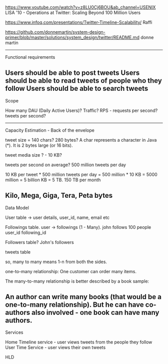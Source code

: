 https://www.youtube.com/watch?v=z8LU0Cj6BOU&ab_channel=USENIX LISA '10 - Operations at Twitter: Scaling Beyond 100 Million Users

https://www.infoq.com/presentations/Twitter-Timeline-Scalability/ Raffi

https://github.com/donnemartin/system-design-primer/blob/master/solutions/system_design/twitter/README.md donne martin

--------
Functional requirements

Users should be able to post tweets
Users should be able to read tweets of people who they follow
Users should be able to search tweets
----------------
Scope

How many DAU (Daily Active Users)?
Traffic?
RPS - requests per second?
tweets per second?

-------------
Capacity Estimation - Back of the envelope

tweet size = 140 chars? 280 bytes? A char represents a character in Java (*). It is 2 bytes large (or 16 bits).

tweet media size ? - 10 KB?

tweets per second on average? 500 million tweets per day

10 KB per tweet * 500 million tweets per day = 500 million * 10 KB = 5000 million = 5 billion KB = 5 TB. 150 TB per month

Kilo, Mega, Giga, Tera, Peta bytes
--------------------------------------------------------------------------------


Data Model

User table -> user details, user_id, name, email etc

Followings table. user -> followings (1 - Many). john follows 100 people user_id following_id

Followers table? John's followers

tweets table

so, many to many means 1-n from both the sides.

one-to-many relationship: One customer can order many items.

The many-to-many relationship is better described by a book sample:

An author can write many books (that would be a one-to-many relationship). But he can have co-authors also involved - one book can have many authors.
-----

Services

Home Timeline service - user views tweets from the people they follow User Time Service - user views their own tweets

HLD
